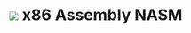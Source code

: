 ---
title: <img src='/home/jotavare/jotavare.github.io/assets/icons/cpu.png'> x86 Assembly NASM
permalink: /x86_assembly_nasm/
layout: default
nav_order: 6
---